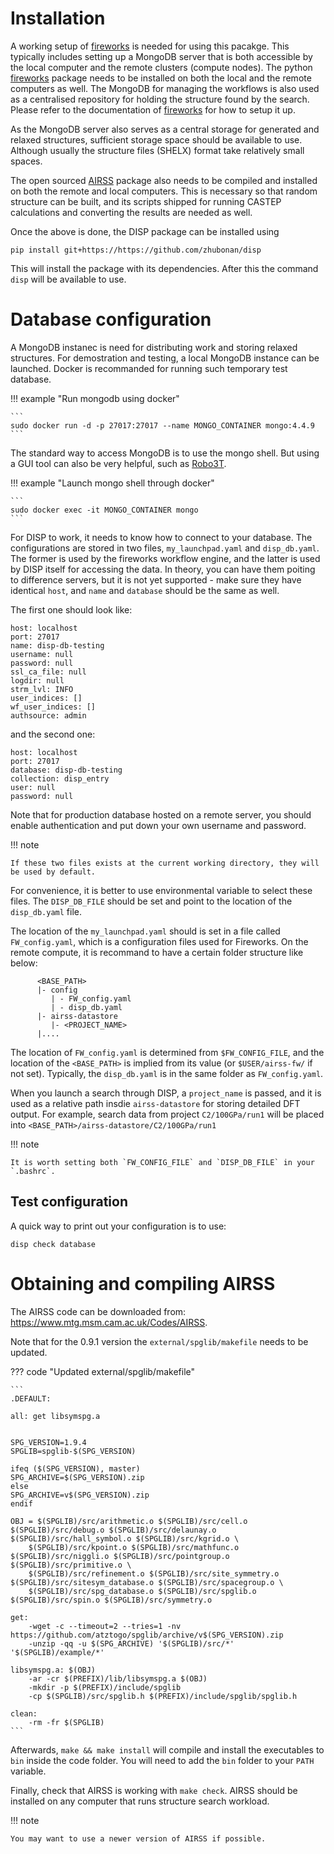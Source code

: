# Installation

A working setup of
[fireworks](https://materialsproject.github.io/fireworks/) is needed for
using this pacakge. This typically includes setting up a MongoDB server
that is both accessible by the local computer and the remote clusters
(compute nodes). The python
[fireworks](https://materialsproject.github.io/fireworks/) package needs
to be installed on both the local and the remote computers as well. The
MongoDB for managing the workflows is also used as a centralised
repository for holding the structure found by the search. Please refer
to the documentation of
[fireworks](https://materialsproject.github.io/fireworks/) for how to
setup it up.

As the MongoDB server also serves as a central storage for generated and
relaxed structures, sufficient storage space should be available to use.
Although usually the structure files (SHELX) format take relatively
small spaces.

The open sourced [AIRSS](https://www.mtg.msm.cam.ac.uk/Codes/AIRSS)
package also needs to be compiled and installed on both the remote and
local computers. This is necessary so that random structure can be
built, and its scripts shipped for running CASTEP calculations and
converting the results are needed as well.

Once the above is done, the DISP package can be installed using

``` none
pip install git+https://https://github.com/zhubonan/disp
```

This will install the package with its dependencies. After this the
command `disp` will be available to use.


# Database configuration

A MongoDB instanec is need for distributing work and storing relaxed structures.
For demostration and testing, a local MongoDB instance can be launched.
Docker is recommanded for running such temporary test database.

!!! example "Run mongodb using docker"

    ```
    sudo docker run -d -p 27017:27017 --name MONGO_CONTAINER mongo:4.4.9     
    ```

The standard way to access MongoDB is to use the mongo shell.
But using a GUI tool can also be very helpful, such as [Robo3T](https://robomongo.org/).

!!! example "Launch mongo shell through docker"

    ```
    sudo docker exec -it MONGO_CONTAINER mongo
    ```

For DISP to work, it needs to know how to connect to your database. 
The configurations are stored in two files, `my_launchpad.yaml` and `disp_db.yaml`.
The former is used by the fireworks workflow engine, and the latter is used by DISP itself for accessing 
the data.
In theory, you can have them poiting to difference servers, but it is not yet supported - make sure they have identical `host`, and `name`  and `database` should be the same as well.

The first one should look like:

```
host: localhost
port: 27017
name: disp-db-testing
username: null
password: null
ssl_ca_file: null
logdir: null
strm_lvl: INFO
user_indices: []
wf_user_indices: []
authsource: admin
```

and the second one:

```
host: localhost
port: 27017
database: disp-db-testing
collection: disp_entry
user: null
password: null
```

Note that for production database hosted on a remote server, you should enable authentication and put down your own username and password.

!!! note

    If these two files exists at the current working directory, they will be used by default.

For convenience, it is better to use environmental variable to select these files. 
The `DISP_DB_FILE` should be set and point to the location of the `disp_db.yaml` file.

The location of the `my_launchpad.yaml` should is set in a file called `FW_config.yaml`, 
which is a configuration files used for Fireworks.
On the remote compute, it is recommand to have a certain folder structure like below:

```
      <BASE_PATH>
      |- config
         | - FW_config.yaml
         | - disp_db.yaml
      |- airss-datastore
         |- <PROJECT_NAME>
      |....
```

The location of `FW_config.yaml` is determined from `$FW_CONFIG_FILE`, and the location of the `<BASE_PATH>` is implied from its value (or `$USER/airss-fw/` if not set).
Typically, the `disp_db.yaml` is in the same folder as `FW_config.yaml`.

When you launch a search through DISP, a `project_name` is passed, and it is used as a relative path insdie `airss-datastore` for storing detailed DFT output.
For example, search data from project `C2/100GPa/run1` will be placed into `<BASE_PATH>/airss-datastore/C2/100GPa/run1`

!!! note 

    It is worth setting both `FW_CONFIG_FILE` and `DISP_DB_FILE` in your `.bashrc`.


## Test configuration

A quick way to print out your configuration is to use:

```
disp check database
```


# Obtaining and compiling AIRSS

The AIRSS code can be downloaded from: https://www.mtg.msm.cam.ac.uk/Codes/AIRSS.


Note that for the 0.9.1 version the `external/spglib/makefile` needs to be updated.

??? code "Updated external/spglib/makefile"

    ```
    .DEFAULT:

    all: get libsymspg.a


    SPG_VERSION=1.9.4
    SPGLIB=spglib-$(SPG_VERSION)

    ifeq ($(SPG_VERSION), master)
    SPG_ARCHIVE=$(SPG_VERSION).zip
    else
    SPG_ARCHIVE=v$(SPG_VERSION).zip
    endif

    OBJ = $(SPGLIB)/src/arithmetic.o $(SPGLIB)/src/cell.o $(SPGLIB)/src/debug.o $(SPGLIB)/src/delaunay.o $(SPGLIB)/src/hall_symbol.o $(SPGLIB)/src/kgrid.o \
        $(SPGLIB)/src/kpoint.o $(SPGLIB)/src/mathfunc.o $(SPGLIB)/src/niggli.o $(SPGLIB)/src/pointgroup.o $(SPGLIB)/src/primitive.o \
        $(SPGLIB)/src/refinement.o $(SPGLIB)/src/site_symmetry.o $(SPGLIB)/src/sitesym_database.o $(SPGLIB)/src/spacegroup.o \
        $(SPGLIB)/src/spg_database.o $(SPGLIB)/src/spglib.o $(SPGLIB)/src/spin.o $(SPGLIB)/src/symmetry.o

    get:
        -wget -c --timeout=2 --tries=1 -nv https://github.com/atztogo/spglib/archive/v$(SPG_VERSION).zip
        -unzip -qq -u $(SPG_ARCHIVE) '$(SPGLIB)/src/*' '$(SPGLIB)/example/*'

    libsymspg.a: $(OBJ)
        -ar -cr $(PREFIX)/lib/libsymspg.a $(OBJ)
        -mkdir -p $(PREFIX)/include/spglib
        -cp $(SPGLIB)/src/spglib.h $(PREFIX)/include/spglib/spglib.h

    clean:
        -rm -fr $(SPGLIB)
    ```

Afterwards, `make && make install` will compile and install the executables to `bin` inside the code folder.
You will need to add the `bin` folder to your `PATH` variable.

Finally, check that AIRSS is working with `make check`.
AIRSS should be installed on any computer that runs structure search workload.

!!! note

    You may want to use a newer version of AIRSS if possible.

